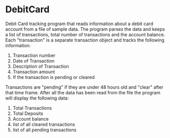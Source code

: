 # DebitCard

Debit Card tracking program that reads information about a debit card account from a file of sample data. The program parses the data and keeps a list of 
transactions, total number of transactions and the account balance. Each "transaction" is a separate transaction object and tracks the following information:
1. Transaction number
2. Date of Transaction
3. Description of Transaction
4. Transaction amount
5. If the transaction is pending or cleared

Transactions are "pending" if they are under 48 hours old and "clear" after that time frame. After all the data has been read from the file the program will display
the following data:
1. Total Transactions
2. Total Deposits
3. Account balance
4. list of all cleared transactions
5. list of all pending transactions

